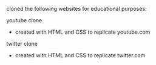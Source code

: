 cloned the following websites for educational purposes:

youtube clone 
- created with HTML and CSS to replicate youtube.com

twitter clone 
- created with HTML and CSS to replicate twitter.com
